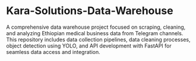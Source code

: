 # Kara-Solutions-Data-Warehouse
A comprehensive data warehouse project focused on scraping, cleaning, and analyzing Ethiopian medical business data from Telegram channels. This repository includes data collection pipelines, data cleaning processes, object detection using YOLO, and API development with FastAPI for seamless data access and integration.
